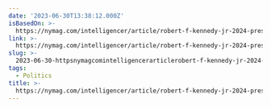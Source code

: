 ```yaml
---
date: '2023-06-30T13:38:12.000Z'
isBasedOn: >-
  https://nymag.com/intelligencer/article/robert-f-kennedy-jr-2024-presidential-campaign-democratic-primary.html
link: >-
  https://nymag.com/intelligencer/article/robert-f-kennedy-jr-2024-presidential-campaign-democratic-primary.html
slug: >-
  2023-06-30-httpsnymagcomintelligencerarticlerobert-f-kennedy-jr-2024-presidential-campaign-democratic-primaryhtml
tags:
  - Politics
title: >-
  https://nymag.com/intelligencer/article/robert-f-kennedy-jr-2024-presidential-campaign-democratic-primary.html
---
```


